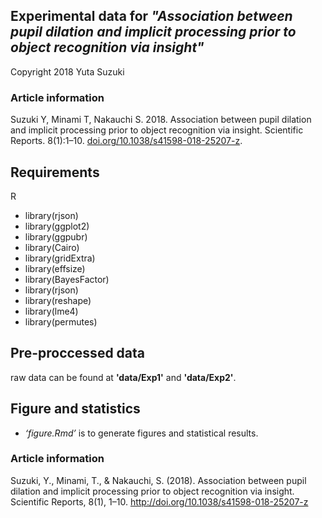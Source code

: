 ## Experimental data for *"Association between pupil dilation and implicit processing prior to object recognition via insight"*
Copyright 2018 Yuta Suzuki


### Article information
Suzuki Y, Minami T, Nakauchi S. 2018. Association between pupil dilation and implicit processing prior to object recognition via insight. Scientific Reports. 8(1):1–10. [doi.org/10.1038/s41598-018-25207-z].

[doi.org/10.1038/s41598-018-25207-z]:https://doi.org/10.1038/s41598-018-25207-z


## Requirements
R
- library(rjson)
- library(ggplot2)
- library(ggpubr)
- library(Cairo)
- library(gridExtra)
- library(effsize)
- library(BayesFactor)
- library(rjson)
- library(reshape)
- library(lme4)
- library(permutes)

## Pre-proccessed data
raw data can be found at **'data/Exp1'** and **'data/Exp2'**.

## Figure and statistics
- *‘figure.Rmd’* is to generate figures and statistical results.


### Article information
Suzuki, Y., Minami, T., & Nakauchi, S. (2018). Association between pupil dilation and implicit processing prior to object recognition via insight. Scientific Reports, 8(1), 1–10. http://doi.org/10.1038/s41598-018-25207-z
